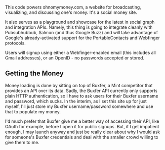 This code powers ohnomymoney.com, a website for broadcasting, visualizing, and discussing one's money.  It's a social money site.

It also serves as a playground and showcase for the latest in social graph and integration APIs.  Namely, this thing is going to integrate cleanly with Pubsubhubbub, Salmon (and thus Google Buzz) and will take advantage of Google's already-activated support for the PortableContacts and Webfinger protocols.

Users will signup using either a Webfinger-enabled email (this includes all Gmail addresses), or an OpenID - no passwords accepted or stored.


Getting the Money
-----------------

Money loading is done by sitting on top of Buxfer, a Mint competitor that provides an API over its data.  Sadly, the Buxfer API currently only supports plain HTTP authentication, so I have to ask users for their Buxfer username and password, which sucks.  In the interim, as I set this site up for just myself, I'll just store my Buxfer username/password somewhere and use that to populate my money.

I'd much prefer that Buxfer give me a better way of accessing their API, like OAuth for example, before I open it for public signups.  But, if I get impatient enough, I may launch anyway and just be really clear about why I would ask for someone's Buxfer credentials and deal with the smaller crowd willing to give them to me.
